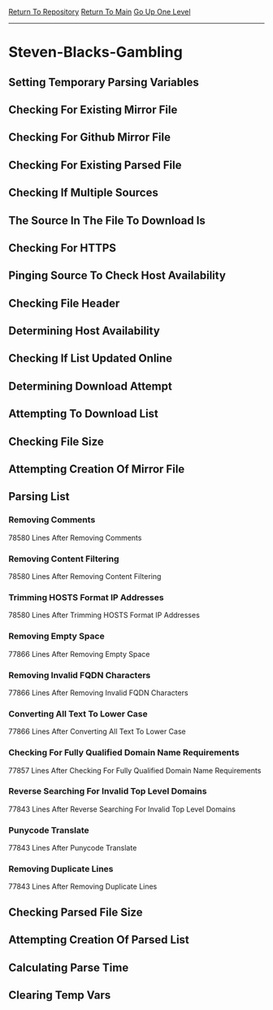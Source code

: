 [Return To Repository](https://github.com/deathbybandaid/piholeparser/)
[Return To Main](https://github.com/deathbybandaid/piholeparser/blob/master/RecentRunLogs/Mainlog.md)
[Go Up One Level](https://github.com/deathbybandaid/piholeparser/blob/master/RecentRunLogs/TopLevelScripts/30-Processing-External-Blacklists.md)
____________________________________
# Steven-Blacks-Gambling
## Setting Temporary Parsing Variables
## Checking For Existing Mirror File
## Checking For Github Mirror File
## Checking For Existing Parsed File
## Checking If Multiple Sources
## The Source In The File To Download Is
## Checking For HTTPS
## Pinging Source To Check Host Availability
## Checking File Header
## Determining Host Availability
## Checking If List Updated Online
## Determining Download Attempt
## Attempting To Download List
## Checking File Size
## Attempting Creation Of Mirror File
## Parsing List
### Removing Comments
78580 Lines After Removing Comments
### Removing Content Filtering
78580 Lines After Removing Content Filtering
### Trimming HOSTS Format IP Addresses
78580 Lines After Trimming HOSTS Format IP Addresses
### Removing Empty Space
77866 Lines After Removing Empty Space
### Removing Invalid FQDN Characters
77866 Lines After Removing Invalid FQDN Characters
### Converting All Text To Lower Case
77866 Lines After Converting All Text To Lower Case
### Checking For Fully Qualified Domain Name Requirements
77857 Lines After Checking For Fully Qualified Domain Name Requirements
### Reverse Searching For Invalid Top Level Domains
77843 Lines After Reverse Searching For Invalid Top Level Domains
### Punycode Translate
77843 Lines After Punycode Translate
### Removing Duplicate Lines
77843 Lines After Removing Duplicate Lines
## Checking Parsed File Size
## Attempting Creation Of Parsed List
## Calculating Parse Time
## Clearing Temp Vars
